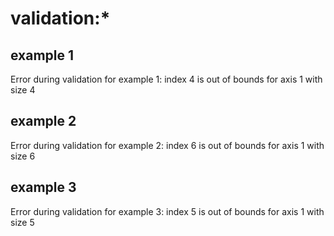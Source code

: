 
# validation:*

## example 1
  Error during validation for example 1: index 4 is out of bounds for axis 1 with size 4

## example 2
  Error during validation for example 2: index 6 is out of bounds for axis 1 with size 6

## example 3
  Error during validation for example 3: index 5 is out of bounds for axis 1 with size 5
